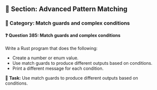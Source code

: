 ## 📘 Section: Advanced Pattern Matching
### 🔹 Category: Match guards and complex conditions
#### ❓ Question 385: Match guards and complex conditions

Write a Rust program that does the following:

- Create a number or enum value.
- Use match guards to produce different outputs based on conditions.
- Print a different message for each condition.

🔧 **Task:** Use match guards to produce different outputs based on conditions.
